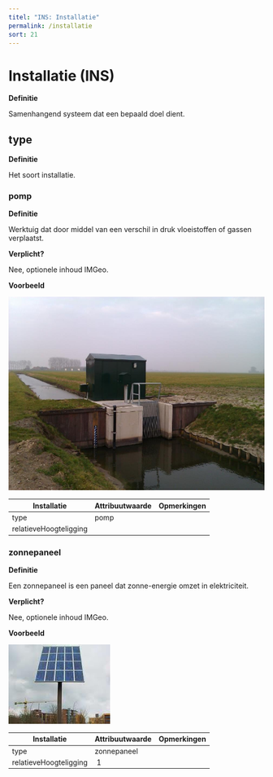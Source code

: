```yaml
---
titel: "INS: Installatie"
permalink: /installatie
sort: 21
---
```


Installatie (INS)
===========

**Definitie**

Samenhangend systeem dat een bepaald doel dient.

type
----

**Definitie**

Het soort installatie.

### pomp

**Definitie**

Werktuig dat door middel van een verschil in druk vloeistoffen of gassen
verplaatst.

**Verplicht?**

Nee, optionele inhoud IMGeo.

**Voorbeeld**

![](media/226b708867977112cd88408e0825eaf9.jpg)

| **Installatie**        | **Attribuutwaarde** | **Opmerkingen** |
|------------------------|---------------------|-----------------|
| type                   | pomp                |                 |
| relatieveHoogteligging |                     |                 |

### zonnepaneel

**Definitie**

Een zonnepaneel is een paneel dat zonne-energie omzet in elektriciteit.

**Verplicht?**

Nee, optionele inhoud IMGeo.

**Voorbeeld**

![](media/7e70778b65ad4db006274448324226fe.png)

| **Installatie**        | **Attribuutwaarde** | **Opmerkingen** |
|------------------------|---------------------|-----------------|
| type                   | zonnepaneel         |                 |
| relatieveHoogteligging |  1                  |                 |

